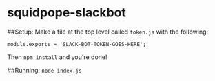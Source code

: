 # squidpope-slackbot

##Setup:
Make a file at the top level called `token.js` with the following:
```
module.exports = 'SLACK-BOT-TOKEN-GOES-HERE';
```

Then `npm install` and you're done!

##Running:
`node index.js`
